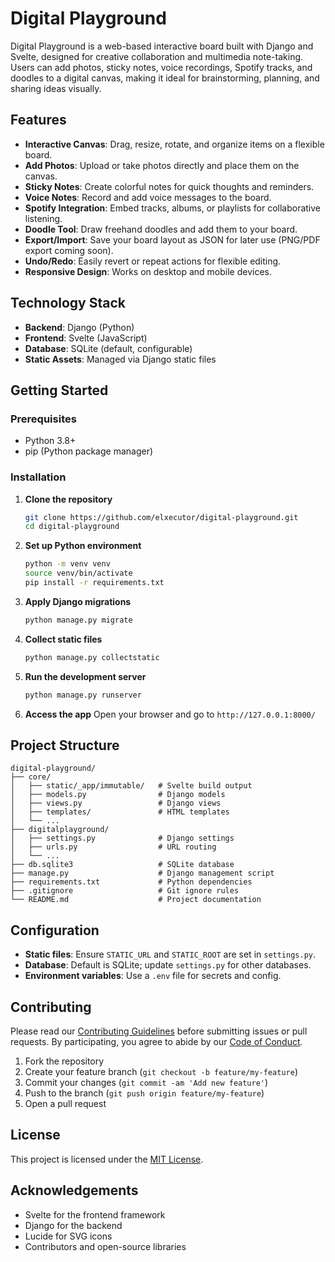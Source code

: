 # Digital Playground

Digital Playground is a web-based interactive board built with Django and Svelte, designed for creative collaboration and multimedia note-taking. Users can add photos, sticky notes, voice recordings, Spotify tracks, and doodles to a digital canvas, making it ideal for brainstorming, planning, and sharing ideas visually.

## Features

- **Interactive Canvas**: Drag, resize, rotate, and organize items on a flexible board.
- **Add Photos**: Upload or take photos directly and place them on the canvas.
- **Sticky Notes**: Create colorful notes for quick thoughts and reminders.
- **Voice Notes**: Record and add voice messages to the board.
- **Spotify Integration**: Embed tracks, albums, or playlists for collaborative listening.
- **Doodle Tool**: Draw freehand doodles and add them to your board.
- **Export/Import**: Save your board layout as JSON for later use (PNG/PDF export coming soon).
- **Undo/Redo**: Easily revert or repeat actions for flexible editing.
- **Responsive Design**: Works on desktop and mobile devices.

## Technology Stack

- **Backend**: Django (Python)
- **Frontend**: Svelte (JavaScript)
- **Database**: SQLite (default, configurable)
- **Static Assets**: Managed via Django static files

## Getting Started

### Prerequisites
- Python 3.8+
- pip (Python package manager)

### Installation

1. **Clone the repository**
	```bash
	git clone https://github.com/elxecutor/digital-playground.git
	cd digital-playground
	```

2. **Set up Python environment**
	```bash
	python -m venv venv
	source venv/bin/activate
	pip install -r requirements.txt
	```

3. **Apply Django migrations**
	```bash
	python manage.py migrate
	```

4. **Collect static files**
	```bash
	python manage.py collectstatic
	```

6. **Run the development server**
	```bash
	python manage.py runserver
	```

7. **Access the app**
	Open your browser and go to `http://127.0.0.1:8000/`

## Project Structure

```
digital-playground/
├── core/
│   ├── static/_app/immutable/   # Svelte build output
│   ├── models.py                # Django models
│   ├── views.py                 # Django views
│   ├── templates/               # HTML templates
│   └── ...
├── digitalplayground/
│   ├── settings.py              # Django settings
│   ├── urls.py                  # URL routing
│   └── ...
├── db.sqlite3                   # SQLite database
├── manage.py                    # Django management script
├── requirements.txt             # Python dependencies
├── .gitignore                   # Git ignore rules
└── README.md                    # Project documentation
```

## Configuration

- **Static files**: Ensure `STATIC_URL` and `STATIC_ROOT` are set in `settings.py`.
- **Database**: Default is SQLite; update `settings.py` for other databases.
- **Environment variables**: Use a `.env` file for secrets and config.

## Contributing


Please read our [Contributing Guidelines](CONTRIBUTING.md) before submitting issues or pull requests. By participating, you agree to abide by our [Code of Conduct](CODE_OF_CONDUCT.md).

1. Fork the repository
2. Create your feature branch (`git checkout -b feature/my-feature`)
3. Commit your changes (`git commit -am 'Add new feature'`)
4. Push to the branch (`git push origin feature/my-feature`)
5. Open a pull request

## License

This project is licensed under the [MIT License](LICENSE).

## Acknowledgements

- Svelte for the frontend framework
- Django for the backend
- Lucide for SVG icons
- Contributors and open-source libraries

